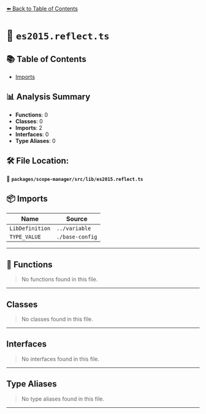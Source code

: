[⬅️ Back to Table of Contents](../../../../index.md)

# 📄 `es2015.reflect.ts`

## 📚 Table of Contents

- [Imports](#imports)

## 📊 Analysis Summary

- **Functions**: 0
- **Classes**: 0
- **Imports**: 2
- **Interfaces**: 0
- **Type Aliases**: 0

## 🛠️ File Location:
📂 **`packages/scope-manager/src/lib/es2015.reflect.ts`**

## 📦 Imports

| Name | Source |
|------|--------|
| `LibDefinition` | `../variable` |
| `TYPE_VALUE` | `./base-config` |


---

## 🔧 Functions

> No functions found in this file.


---

## Classes

> No classes found in this file.


---

## Interfaces

> No interfaces found in this file.


---

## Type Aliases

> No type aliases found in this file.


---